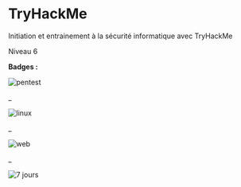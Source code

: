 # TryHackMe
Initiation et entrainement à la sécurité informatique avec TryHackMe

Niveau 6 

**Badges :**

![pentest](https://user-images.githubusercontent.com/103072020/161856422-89196f69-d272-4759-9673-e8613a338a55.png)

_

![linux](https://user-images.githubusercontent.com/103072020/161856468-3a6b5bec-9081-40ca-af24-e410358fe1b3.png)

_

![web](https://user-images.githubusercontent.com/103072020/161856506-e3c9ca79-93e0-48fb-97f7-3d31c57ee495.png)

_

![7 jours](https://user-images.githubusercontent.com/103072020/161856520-da666b2a-e328-4fd2-9920-c7680bc2c736.png)

